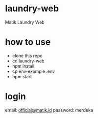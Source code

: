 # laundry-web
Matik Laundry Web 

# how to use
- clone this repo
- cd laundry-web
- npm install
- cp env-example .env
- npm start

# login
email: official@matik.id
password: merdeka
